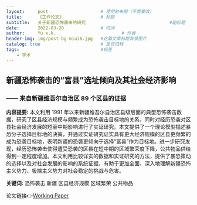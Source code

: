 ```yaml
---
layout:     post   				    # 使用的布局（不需要改）
title:      《工作论文》				# 标题 
subtitle:   关于新疆恐怖袭击的研究                                #副标题
date:       2022-03-20				# 时间
author:     Yu x.k. 						# 作者
header-img: img/post-bg-miui6.jpg 	#这篇文章标题背景图片
catalog: true 						# 是否归档
tags:								#标签
    - 学术
---
```


## 新疆恐怖袭击的“富县”选址倾向及其社会经济影响
### —— 来自新疆维吾尔自治区 89 个区县的证据


<strong>内容提要:</strong> 本文利用 1991 年以来新疆维吾尔自治区县级层面的典型恐怖袭击数据，研究了区县经济规模与频繁成为恐怖袭击目标地的关系，同时对经历恐袭对区县社会经济发展的短至中期影响进行了实证研究。本文提供了一个理论模型描述暴恐分子选择目标地的决策，并通过实证研究证实具有更大经济规模的区县更频繁的成为恐袭目标地，表明新疆的恐袭更倾向于选择“富县”作为目标地。进一步研究发现，经历恐怖袭击使得遭受恐袭的区县在短中期的区域繁荣度下降，公共物品供给得到一定程度增加。本文利用比较详实的数据和实证研究的方法，提供了暴恐策动的选择以及对社会发展的影响的系统证据，有助于更加全面、深入地理解新疆恐怖主义势力、极端主义势力对社会稳定的挑战与危害。

<strong>关键词:</strong> 恐怖袭击 新疆 区县经济规模 区域繁荣 公共物品

论文链接👉[Working Paper](https://pan.baidu.com/s/1JS3NxORJtDqTMnFLw3yPbw?pwd=8m2v)

